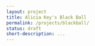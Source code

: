 ```yaml
---
layout: project
title: Alicia Key's Black Ball
permalink: /projects/blackball/
status: draft
short-description: ...
---
```

